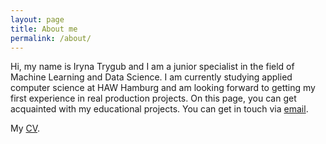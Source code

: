 ```yaml
---
layout: page
title: About me
permalink: /about/
---
```


Hi, my name is Iryna Trygub and I am a junior specialist in the field of Machine Learning and Data Science. I am currently studying applied computer science at HAW Hamburg and am looking forward to getting my first experience in real production projects. On this page, you can get acquainted with my educational projects.
You can get in touch via [email][mailto].

My [CV][cv].

[mailto]: mailto:triirra@gmail.com
[cv]: /Iryna_Trygub_CV_2022.pdf
